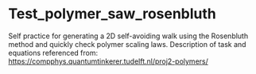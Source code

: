 # Test_polymer_saw_rosenbluth
Self practice for generating a 2D self-avoiding walk using the Rosenbluth method and quickly check polymer scaling laws. Description of task and equations referenced from:     https://compphys.quantumtinkerer.tudelft.nl/proj2-polymers/
